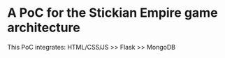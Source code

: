 # A PoC for the Stickian Empire game architecture

This PoC integrates:
HTML/CSS/JS >> Flask >> MongoDB